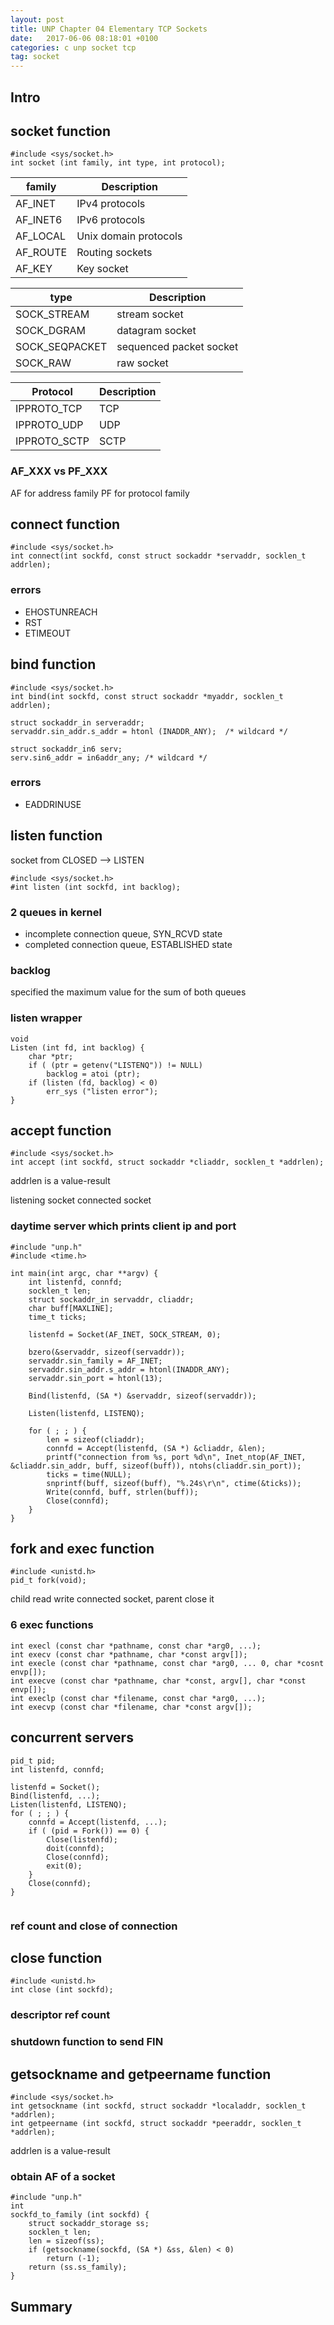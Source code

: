```yaml
---
layout: post
title: UNP Chapter 04 Elementary TCP Sockets
date:   2017-06-06 08:18:01 +0100
categories: c unp socket tcp
tag: socket
---
```


## Intro
## socket function

```
#include <sys/socket.h>
int socket (int family, int type, int protocol);
```

family   | Description
-----    | -----
AF_INET  | IPv4 protocols
AF_INET6 | IPv6 protocols
AF_LOCAL | Unix domain protocols
AF_ROUTE | Routing sockets
AF_KEY   | Key socket

type           | Description
-----          | -----
SOCK_STREAM    | stream socket
SOCK_DGRAM     | datagram socket
SOCK_SEQPACKET | sequenced packet socket
SOCK_RAW       | raw socket

Protocol     | Description
-----        | -----
IPPROTO_TCP  | TCP
IPPROTO_UDP  | UDP
IPPROTO_SCTP | SCTP

### AF_XXX vs PF_XXX
AF for address family
PF for protocol family

## connect function
```
#include <sys/socket.h>
int connect(int sockfd, const struct sockaddr *servaddr, socklen_t addrlen);
```
### errors
* EHOSTUNREACH
* RST
* ETIMEOUT

## bind function
```
#include <sys/socket.h>
int bind(int sockfd, const struct sockaddr *myaddr, socklen_t addrlen);
```

```
struct sockaddr_in serveraddr;
servaddr.sin_addr.s_addr = htonl (INADDR_ANY);  /* wildcard */
```

```
struct sockaddr_in6 serv;
serv.sin6_addr = in6addr_any; /* wildcard */
```

### errors
* EADDRINUSE

## listen function
socket from CLOSED --> LISTEN

```
#include <sys/socket.h>
#int listen (int sockfd, int backlog);
```

### 2 queues in kernel

* incomplete connection queue, SYN_RCVD state
* completed connection queue, ESTABLISHED state

### backlog

specified the maximum value for the sum of both queues
### listen wrapper
```
void
Listen (int fd, int backlog) {
    char *ptr;
    if ( (ptr = getenv("LISTENQ")) != NULL)
        backlog = atoi (ptr);
    if (listen (fd, backlog) < 0)
        err_sys ("listen error");
}
```
## accept function
```
#include <sys/socket.h>
int accept (int sockfd, struct sockaddr *cliaddr, socklen_t *addrlen);
```
addrlen is a value-result

listening socket
connected socket

### daytime server which prints client ip and port
```
#include "unp.h"
#include <time.h>

int main(int argc, char **argv) {
    int listenfd, connfd;
    socklen_t len;
    struct sockaddr_in servaddr, cliaddr;
    char buff[MAXLINE];
    time_t ticks;

    listenfd = Socket(AF_INET, SOCK_STREAM, 0);

    bzero(&servaddr, sizeof(servaddr));
    servaddr.sin_family = AF_INET;
    servaddr.sin_addr.s_addr = htonl(INADDR_ANY);
    servaddr.sin_port = htonl(13);

    Bind(listenfd, (SA *) &servaddr, sizeof(servaddr));

    Listen(listenfd, LISTENQ);

    for ( ; ; ) {
        len = sizeof(cliaddr);
        connfd = Accept(listenfd, (SA *) &cliaddr, &len);
        printf("connection from %s, port %d\n", Inet_ntop(AF_INET, &cliaddr.sin_addr, buff, sizeof(buff)), ntohs(cliaddr.sin_port));
        ticks = time(NULL);
        snprintf(buff, sizeof(buff), "%.24s\r\n", ctime(&ticks));
        Write(connfd, buff, strlen(buff));
        Close(connfd);
    }
}
```
## fork and exec function
```
#include <unistd.h>
pid_t fork(void);
```
child read write connected socket, parent close it

### 6 exec functions
```
int execl (const char *pathname, const char *arg0, ...);
int execv (const char *pathname, char *const argv[]);
int execle (const char *pathname, const char *arg0, ... 0, char *cosnt envp[]);
int execve (const char *pathname, char *const, argv[], char *const envp[]);
int execlp (const char *filename, const char *arg0, ...);
int execvp (const char *filename, char *const argv[]);
```
## concurrent servers
```
pid_t pid;
int listenfd, connfd;

listenfd = Socket();
Bind(listenfd, ...);
Listen(listenfd, LISTENQ);
for ( ; ; ) {
    connfd = Accept(listenfd, ...);
    if ( (pid = Fork()) == 0) {
        Close(listenfd);
        doit(connfd);
        Close(connfd);
        exit(0);
    }
    Close(connfd);
}


```

### ref count and close of connection
## close function
```
#include <unistd.h>
int close (int sockfd);
```
### descriptor ref count
### shutdown function to send FIN

## getsockname and getpeername function
```
#include <sys/socket.h>
int getsockname (int sockfd, struct sockaddr *localaddr, socklen_t *addrlen);
int getpeername (int sockfd, struct sockaddr *peeraddr, socklen_t *addrlen);

```
addrlen is a value-result

### obtain AF of a socket
```
#include "unp.h"
int
sockfd_to_family (int sockfd) {
    struct sockaddr_storage ss;
    socklen_t len;
    len = sizeof(ss);
    if (getsockname(sockfd, (SA *) &ss, &len) < 0)
        return (-1);
    return (ss.ss_family);
}
```
## Summary

[jekyll]:      http://jekyllrb.com
[jekyll-gh]:   https://github.com/jekyll/jekyll
[jekyll-help]: https://github.com/jekyll/jekyll-help
